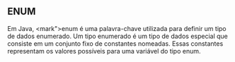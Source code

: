 ## ENUM

Em Java, <mark">enum</mark> é uma palavra-chave utilizada para definir um tipo de dados enumerado. Um tipo enumerado é um tipo de dados especial que consiste em um conjunto fixo de constantes nomeadas. Essas constantes representam os valores possíveis para uma variável do tipo enum.
